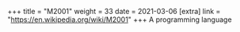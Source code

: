 +++
title = "M2001"
weight = 33
date = 2021-03-06
[extra]
link = "https://en.wikipedia.org/wiki/M2001"
+++
A programming language

